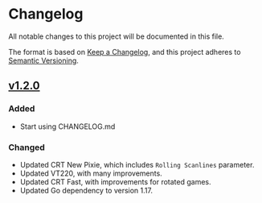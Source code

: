 # Changelog

All notable changes to this project will be documented in this file.

The format is based on [Keep a Changelog](https://keepachangelog.com/en/1.0.0/),
and this project adheres to [Semantic Versioning](https://semver.org/spec/v2.0.0.html).

## [v1.2.0]
### Added

- Start using CHANGELOG.md

### Changed

- Updated CRT New Pixie, which includes `Rolling Scanlines` parameter.
- Updated VT220, with many improvements.
- Updated CRT Fast, with improvements for rotated games.
- Updated Go dependency to version 1.17.

[v1.2.0]: https://github.com/OpenEmu/slang-shaders/compare/v1.1...v1.2.0 